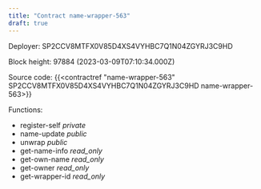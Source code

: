 ```yaml
---
title: "Contract name-wrapper-563"
draft: true
---
```

Deployer: SP2CCV8MTFX0V85D4XS4VYHBC7Q1N04ZGYRJ3C9HD


 



Block height: 97884 (2023-03-09T07:10:34.000Z)

Source code: {{<contractref "name-wrapper-563" SP2CCV8MTFX0V85D4XS4VYHBC7Q1N04ZGYRJ3C9HD name-wrapper-563>}}

Functions:

* register-self _private_
* name-update _public_
* unwrap _public_
* get-name-info _read_only_
* get-own-name _read_only_
* get-owner _read_only_
* get-wrapper-id _read_only_
